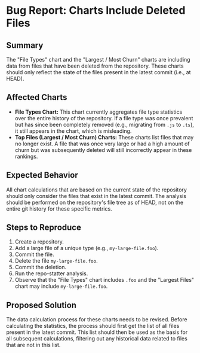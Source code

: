 # Bug Report: Charts Include Deleted Files

## Summary

The "File Types" chart and the "Largest / Most Churn" charts are including data from files that have been deleted from the repository. These charts should only reflect the state of the files present in the latest commit (i.e., at HEAD).

## Affected Charts

- **File Types Chart:** This chart currently aggregates file type statistics over the entire history of the repository. If a file type was once prevalent but has since been completely removed (e.g., migrating from `.js` to `.ts`), it still appears in the chart, which is misleading.
- **Top Files (Largest / Most Churn) Charts:** These charts list files that may no longer exist. A file that was once very large or had a high amount of churn but was subsequently deleted will still incorrectly appear in these rankings.

## Expected Behavior

All chart calculations that are based on the current state of the repository should only consider the files that exist in the latest commit. The analysis should be performed on the repository's file tree as of HEAD, not on the entire git history for these specific metrics.

## Steps to Reproduce

1. Create a repository.
2. Add a large file of a unique type (e.g., `my-large-file.foo`).
3. Commit the file.
4. Delete the file `my-large-file.foo`.
5. Commit the deletion.
6. Run the repo-statter analysis.
7. Observe that the "File Types" chart includes `.foo` and the "Largest Files" chart may include `my-large-file.foo`.

## Proposed Solution

The data calculation process for these charts needs to be revised. Before calculating the statistics, the process should first get the list of all files present in the latest commit. This list should then be used as the basis for all subsequent calculations, filtering out any historical data related to files that are not in this list.
